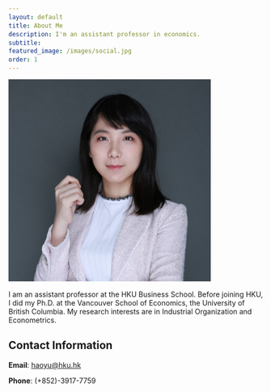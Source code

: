 ```yaml
---
layout: default
title: About Me
description: I'm an assistant professor in economics.
subtitle:
featured_image: /images/social.jpg
order: 1
---
```



<a href="/" class="header__avatar">
      <img src="/images/headshot.jpg" width="400"/>
    </a>

I am an assistant professor at the HKU Business School. Before joining HKU, I did my Ph.D. at the Vancouver School of Economics, the University of British Columbia. 
My research interests are in Industrial Organization and Econometrics. 
<!-- My job market paper examines the coordination issue when building up a cartel based on a price-fixing case in the Chile pharmaceutical retailing industry in the year of 2008. 
I find that firms need time to adapt to the change of strategies before they eventually commit to a collusive equilibrium. 
The findings are useful for competition policy intervention targeting firms' coordination issues. 
 -->


## Contact Information
**Email**: haoyu@hku.hk

**Phone**: (+852)-3917-7759

